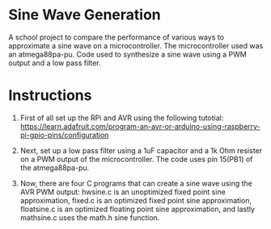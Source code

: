 # Sine Wave Generation
A school project to compare the performance of various ways to approximate a sine wave on a microcontroller. The microcontroller used was an atmega88pa-pu. Code used to synthesize a sine wave using a PWM output and a low pass filter. 

# Instructions
1. First of all set up the RPi and AVR using the following tutotial: https://learn.adafruit.com/program-an-avr-or-arduino-using-raspberry-pi-gpio-pins/configuration

2. Next, set up a low pass filter using a 1uF capacitor and a 1k Ohm resister on a PWM output of the microcontroller. The code uses pin 15(PB1) of the atmega88pa-pu.

3. Now, there are four C programs that can create a sine wave using the AVR PWM output: hwsine.c is an unoptimized fixed point sine approximation, fixed.c is an optimized fixed point sine approximation, floatsine.c is an optimized floating point sine approximation, and lastly mathsine.c uses the math.h sine function. 
